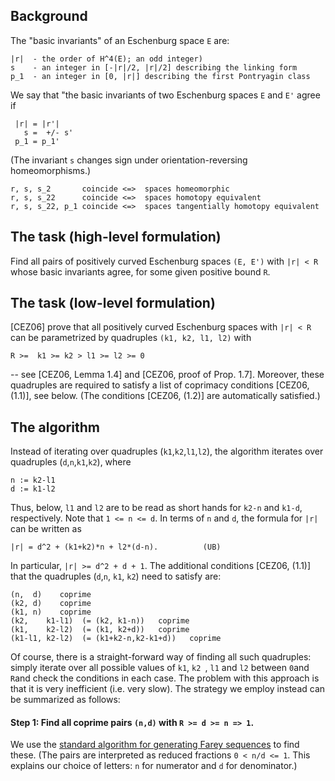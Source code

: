 ## Background

The "basic invariants" of an Eschenburg space `E` are:  

    |r|  - the order of H^4(E); an odd integer)
    s    - an integer in [-|r|/2, |r|/2] describing the linking form
    p_1  - an integer in [0, |r|] describing the first Pontryagin class

We say that "the basic invariants of two Eschenburg spaces `E` and `E'` agree if

     |r| = |r'|
       s =  +/- s' 
     p_1 = p_1'

(The invariant `s` changes sign under orientation-reversing homeomorphisms.)

    r, s, s_2       coincide <=>  spaces homeomorphic
    r, s, s_22      coincide <=>  spaces homotopy equivalent
    r, s, s_22, p_1 coincide <=>  spaces tangentially homotopy equivalent


## The task (high-level formulation)
Find all pairs of positively curved Eschenburg spaces `(E, E')` with `|r| < R` whose basic invariants agree, for some given positive bound `R`.
     
## The task (low-level formulation)
[CEZ06] prove that all positively curved Eschenburg spaces with `|r| < R` can be parametrized by 
quadruples `(k1, k2, l1, l2)` with

    R >=  k1 >= k2 > l1 >= l2 >= 0

-- see [CEZ06, Lemma 1.4] and [CEZ06, proof of Prop. 1.7].  Moreover, these quadruples are required to satisfy a list of coprimacy conditions [CEZ06, (1.1)], see below.  (The conditions [CEZ06, (1.2)] are automatically satisfied.)  

## The algorithm
Instead of iterating over quadruples (`k1`,`k2`,`l1`,`l2`), the algorithm iterates over quadruples (`d`,`n`,`k1`,`k2`), where

    n := k2-l1
    d := k1-l2

Thus, below, `l1` and `l2` are to be read as short hands for `k2-n` and `k1-d`, respectively.
Note that `1 <= n <= d`.  In terms of `n` and `d`, the formula for `|r|` can be written as

    |r| = d^2 + (k1+k2)*n + l2*(d-n).          (UB)

In particular,  `|r| >= d^2 + d + 1`.
The additional conditions [CEZ06, (1.1)] that the quadruples (`d`,`n`, `k1`, `k2`) need to satisfy are:

    (n,  d)    coprime
    (k2, d)    coprime
    (k1, n)    coprime
    (k2,    k1-l1)  (= (k2, k1-n))   coprime
    (k1,    k2-l2)  (= (k1, k2+d))   coprime
    (k1-l1, k2-l2)  (= (k1+k2-n,k2-k1+d))   coprime
    
Of course, there is a straight-forward way of finding all such quadruples:  simply iterate over all possible values of `k1`, `k2 `, `l1` and `l2` between `0`and `R`and check the conditions in each case.  The problem with this approach is that it is very inefficient (i.e. very slow).  The strategy we employ instead can be summarized as follows:

#### Step 1:  Find all coprime pairs `(n,d)` with `R >= d >= n => 1`.
We use the [standard algorithm for generating Farey sequences](https://en.wikipedia.org/wiki/Farey_sequence#Next_term) to find these.  (The pairs are interpreted as reduced fractions `0 < n/d <= 1`.  This explains our choice of letters: `n` for numerator and `d` for denominator.)




